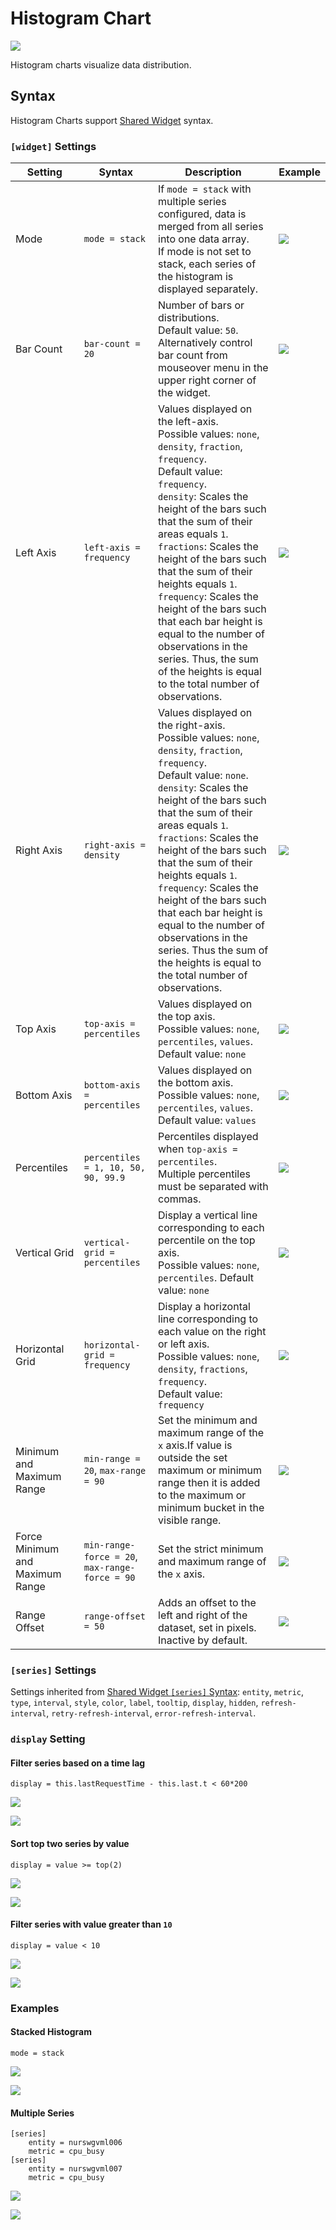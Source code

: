 # Histogram Chart

![](./images/stack_histogram.png)

Histogram charts visualize data distribution.

## Syntax

Histogram Charts support [Shared Widget](../shared/README.md) syntax.

### `[widget]` Settings

|Setting |Syntax |Description |Example |
|--- |--- |--- |--- |
|Mode|`mode = stack`|If `mode = stack` with multiple series configured, data is merged from all series into one data array.<br>If mode is not set to stack, each series of the histogram is displayed separately.|[![](./images/button.png)](https://apps.axibase.com/chartlab/7f906511)|
|Bar Count|`bar-count = 20`|Number of bars or distributions.<br>Default value: `50`.<br>Alternatively control bar count from mouseover menu in the upper right corner of the widget.|[![](./images/button.png)](https://apps.axibase.com/chartlab/7f906511/2/)|
|Left Axis|`left-axis = frequency`|Values displayed on the left-axis.<br>Possible values: `none`, `density`, `fraction`, `frequency`.<br>Default value: `frequency`.<br>`density`: Scales the height of the bars such that the sum of their areas equals `1`.<br>`fractions`: Scales the height of the bars such that the sum of their heights equals `1`.<br>`frequency`: Scales the height of the bars such that each bar height is equal to the number of observations in the series. Thus, the sum of the heights is equal to the total number of observations.|[![](./images/button.png)](https://apps.axibase.com/chartlab/7f906511/3/)|
|Right Axis|`right-axis = density`|Values displayed on the right-axis.<br>Possible values: `none`, `density`, `fraction`, `frequency`.<br>Default value: `none`.<br>`density`: Scales the height of the bars such that the sum of their areas equals `1`.<br>`fractions`: Scales the height of the bars such that the sum of their heights equals `1`.<br>`frequency`: Scales the height of the bars such that each bar height is equal to the number of observations in the series. Thus the sum of the heights is equal to the total number of observations.|[![](./images/button.png)](https://apps.axibase.com/chartlab/7f906511/4/)|
|Top Axis|`top-axis = percentiles`|Values displayed on the top axis.<br>Possible values: `none`, `percentiles`, `values`.<br>Default value: `none`|[![](./images/button.png)](https://apps.axibase.com/chartlab/7f906511/14/)|
|Bottom Axis|`bottom-axis = percentiles`|Values displayed on the bottom axis.<br>Possible values: `none`, `percentiles`, `values`. Default value: `values`|[![](./images/button.png)](https://apps.axibase.com/chartlab/7f906511/15/)|
|Percentiles|`percentiles = 1, 10, 50, 90, 99.9`|Percentiles displayed when `top-axis = percentiles`.<br>Multiple percentiles must be separated with commas.|[![](./images/button.png)](https://apps.axibase.com/chartlab/7f906511/7/)|
|Vertical Grid|`vertical-grid = percentiles`|Display a vertical line corresponding to each percentile on the top axis.<br>Possible values: `none`, `percentiles`. Default value: `none`|[![](./images/button.png)](https://apps.axibase.com/chartlab/7f906511/8/)|
|Horizontal Grid|`horizontal-grid = frequency`|Display a horizontal line corresponding to each value on the right or left axis.<br>Possible values: `none`, `density`, `fractions`, `frequency`.<br>Default value: `frequency`|[![](./images/button.png)](https://apps.axibase.com/chartlab/7f906511/9/)|
|Minimum and Maximum Range|`min-range = 20`, `max-range = 90`|Set the minimum and maximum range of the `x` axis.If value is outside the set maximum or minimum range then it is added to the maximum or minimum bucket in the visible range.|[![](./images/button.png)](https://apps.axibase.com/chartlab/7f906511/10/)|
|Force Minimum and Maximum Range|`min-range-force = 20`, `max-range-force = 90`|Set the strict minimum and maximum range of the `x` axis.|[![](./images/button.png)](https://apps.axibase.com/chartlab/7f906511/11/)|
|Range Offset|`range-offset = 50`|Adds an offset to the left and right of the dataset, set in pixels.<br>Inactive by default. |[![](./images/button.png)](https://apps.axibase.com/chartlab/394e80a5)|

### `[series]` Settings

Settings inherited from [Shared Widget `[series]` Syntax](../shared/README.md): `entity`, `metric`, `type`, `interval`, `style`, `color`, `label`, `tooltip`, `display`, `hidden`, `refresh-interval`, `retry-refresh-interval`, `error-refresh-interval`.

### `display` Setting

#### Filter series based on a time lag

```ls
display = this.lastRequestTime - this.last.t < 60*200
```

![](./images/time-lag.png)

[![](./images/button.png)](https://apps.axibase.com/chartlab/650b1692/1)

#### Sort top two series by value

```ls
display = value >= top(2)
```

![](./images/top-two.png)

[![](./images/button.png)](https://apps.axibase.com/chartlab/650b1692/2)

#### Filter series with value greater than `10`

```ls
display = value < 10
```

![](./images/greater-than-ten.png)

[![](./images/button.png)](https://apps.axibase.com/chartlab/650b1692/3)

### Examples

#### Stacked Histogram

```ls
mode = stack
```

![](./images/stack_histogram.png)

[![](./images/button.png)](https://apps.axibase.com/chartlab/71546547/2/)

#### Multiple Series

```ls
[series]
    entity = nurswgvml006
    metric = cpu_busy
[series]
    entity = nurswgvml007
    metric = cpu_busy
```

![](./images/histogram.png)

[![](./images/button.png)](https://apps.axibase.com/chartlab/71546547/3/)